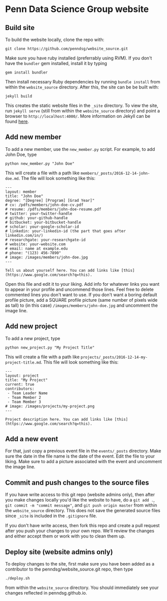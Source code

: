 # Penn Data Science Group website

## Build site

To build the website locally, clone the repo with:

```
git clone https://github.com/penndsg/website_source.git
```

Make sure you have ruby installed (preferrably using RVM). If you don't have the `bundler` gem installed, install it by typing

```
gem install bundler
```

Then install necessary Ruby dependencies by running `bundle install` from within the `website_source` directory.  After this, the site can be be built with:

```
jekyll build
```

This creates the static website files in the `_site` directory. To view the site, run `jekyll serve` (still from within the `website_source` directory) and point a browser to `http://localhost:4000/`.  More information on Jekyll can be found [here](http://jekyllrb.com/).

## Add new member

To add a new member, use the `new_member.py` script. For example, to add John Doe, type

```
python new_member.py "John Doe"
```

This will create a file with a path like `members/_posts/2016-12-14-john-doe.md`. The file will look something like this:

```
---
layout: member
title: "John Doe"
degree: "[Degree] [Program] [Grad Year]"
# cv: /pdfs/members/john-doe-cv.pdf
# resume: /pdfs/members/john-doe-resume.pdf
# twitter: your-twitter-handle
# github: your-github-handle
# bitbucket: your-bitbucket-handle
# scholar: your-google-scholar-id
# linkedin: your-linkedin-id (the part that goes after linkedin.com/in/)
# researchgate: your-researchgate-id
# website: your-website.com
# email: name at example.edu
# phone: "(123) 456-7890"
# image: /images/members/john-doe.jpg
---

Tell us about yourself here. You can add links like [this](https://www.google.com/search?q=this).
```

Open this file and edit it to your liking. Add info for whatever links you want to appear in your profile and uncommend those lines. Feel free to delete commented lines you don't want to use. If you don't want a boring default profile picture, add a SQUARE profile picture (same number of pixels wide as tall) to (in this case) `/images/members/john-doe.jpg` and uncomment the image line.

## Add new project

To add a new project, type

```
python new_project.py "My Project Title"
```

This will create a file with a path like `projects/_posts/2016-12-14-my-project-title.md`. This file will look something like this:

```
---
layout: project
title: "My Project"
current: true
contributors:
 - Team Leader Name
 - Team Member 2
 - Team Member 3
# image: /images/projects/my-project.png
---

Project description here. You can add links like [this](https://www.google.com/search?q=this).
```

## Add a new event

For that, just copy a previous event file in the `events/_posts` directory. Make sure the date in the file name is the date of the event. Edit the file to your liking. Make sure to add a picture associated with the event and uncomment the image line.

## Commit and push changes to the source files

If you have write access to this git repo (website admins only), then after you make changes locally you'd like the website to have, do a `git add .`, `git commit -m "commit message"`, and `git push origin master` from within the `website_source` directory. This does not save the generated source files since `_site` is included in the `.gitignore` file.

If you don't have write access, then fork this repo and create a pull request after you push your changes to your own repo. We'll review the changes and either accept them or work with you to clean them up.

## Deploy site (website admins only)

To deploy changes to the site, first make sure you have been added as a contributor to the penndsg/website_source.git repo, then type

```
./deploy.sh
```

from within the `website_source` directory. You should immediately see your changes reflected in penndsg.github.io.
